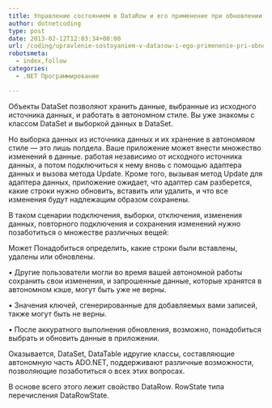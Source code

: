 ```yaml
---
title: Управление состоянием в DataRow и его применение при обновлении данных
author: dotnetcoding
type: post
date: 2013-02-12T12:03:34+00:00
url: /coding/upravlenie-sostoyaniem-v-datarow-i-ego-primenenie-pri-obnovlenii-danny-h.html
robotsmeta:
  - index,follow
categories:
  - .NET Программирование

---
```

Объекты DataSet позволяют хранить данные, выбранные из исходного источника данных, и работать в автономном стиле. Вы уже знакомы с классом DataSet и выборкой данных в DataSet.
  
<!--more-->


  
Но выборка данных из источника данных и их хранение в автономяом стиле — это лишь полдела. Ваше приложение может внести множество изменений в данные. работая независимо от исходного источника данных, а потом подключиться к нему вновь с помощью адаптера данных и вызова метода Update. Кроме того, вызывая метод Update для адаптера данных, приложение ожидает, что адаптер сам разберется, какие строки нужно обновить, вставить или удалить, и что все изменения будут надлежащим образом сохранены.

В таком сценарии подключения, выборки, отключения, изменения данных, повторного подключения и сохранения изменений нужно позаботиться о множестве различных вещей:

Может Понадобиться определить, какие строки были вставлены, удалены или обновлены.

• Другие пользователи могли во время вашей автономной работы сохранить свои изменения, и запрошенные данные, которые хранятся в автономном кэше, могут быть уже не верны.

• Значения ключей, сгенерированные для добавляемых вами записей, также могут быть не верны.

• После аккуратного выполнения обновления, возможно, понадобиться выбрать и обновить данные в приложении.

Оказывается, DataSet, DataTable идругие классы, составляющие автономную часть ADO.NET, поддерживают различные возможности, позволяющие позаботиться о всех этих вопросах.

В основе всего этого лежит свойство DataRow. RowState типа перечисления DataRowState.